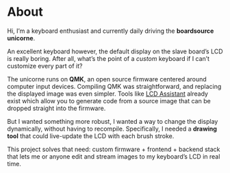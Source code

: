 # About
Hi, I’m a keyboard enthusiast and currently daily driving the **boardsource unicorne**. 

An excellent keyboard however, the default display on the slave board’s LCD is really boring. After all, what’s the point of a _custom_ keyboard if I can’t customize every part of it?

The unicorne runs on **QMK**, an open source firmware centered around computer input devices. Compiling QMK was straightforward, and replacing the displayed image was even simpler. Tools like [LCD Assistant](https://projedefteri.com/en/tools/lcd-assistant/) already exist which allow you to generate code from a source image that can be dropped straight into the firmware.

But I wanted something more robust, I wanted a way to change the display dynamically, without having to recompile. Specifically, I needed a **drawing tool** that could live-update the LCD with each brush stroke.

This project solves that need: custom firmware + frontend + backend stack that lets me or anyone edit and stream images to my keyboard’s LCD in real time.
